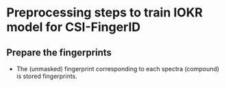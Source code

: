 # Preprocessing steps to train IOKR model for CSI-FingerID
## Prepare the fingerprints
- The (unmasked) fingerprint corresponding to each spectra (compound) is stored 
  fingerprints.